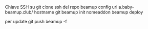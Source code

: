 Chiave SSH su git
clone ssh del repo
beamup config
url a.baby-beamup.club/
  hostname git
beamup init
nomeaddon
beamup deploy

per update git push beamup -f
